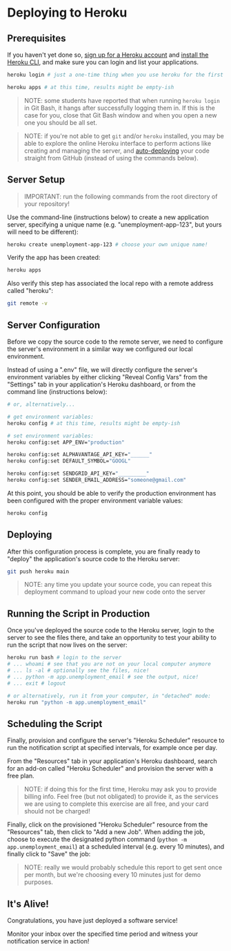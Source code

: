 # Deploying to Heroku

 ## Prerequisites

 If you haven't yet done so, [sign up for a Heroku account](https://github.com/prof-rossetti/intro-to-python/blob/master/notes/clis/heroku.md#prerequisites) and [install the Heroku CLI](https://github.com/prof-rossetti/intro-to-python/blob/master/notes/clis/heroku.md#installation), and make sure you can login and list your applications.

 ```sh
 heroku login # just a one-time thing when you use heroku for the first time

 heroku apps # at this time, results might be empty-ish
 ```

 > NOTE: some students have reported that when running `heroku login` in Git Bash, it hangs after successfully logging them in. If this is the case for you, close that Git Bash window and when you open a new one you should be all set.

 > NOTE: if you're not able to get `git` and/or `heroku` installed, you may be able to explore the online Heroku interface to perform actions like creating and managing the server, and [auto-deploying](https://devcenter.heroku.com/articles/github-integration#automatic-deploys) your code straight from GitHub (instead of using the commands below).


 ## Server Setup

 > IMPORTANT: run the following commands from the root directory of your repository!

 Use the command-line (instructions below) to create a new application server, specifying a unique name (e.g. "unemployment-app-123", but yours will need to be different):

 ```sh
 heroku create unemployment-app-123 # choose your own unique name!
 ```

 Verify the app has been created:

 ```sh
 heroku apps
 ```

 Also verify this step has associated the local repo with a remote address called "heroku":

 ```sh
 git remote -v
 ```

 ## Server Configuration

 Before we copy the source code to the remote server, we need to configure the server's environment in a similar way we configured our local environment.

 Instead of using a ".env" file, we will directly configure the server's environment variables by either clicking "Reveal Config Vars" from the "Settings" tab in your application's Heroku dashboard, or from the command line (instructions below):

 ```sh
 # or, alternatively...

 # get environment variables:
 heroku config # at this time, results might be empty-ish

 # set environment variables:
 heroku config:set APP_ENV="production"

 heroku config:set ALPHAVANTAGE_API_KEY="______"
 heroku config:set DEFAULT_SYMBOL="GOOGL"

 heroku config:set SENDGRID_API_KEY="_________"
 heroku config:set SENDER_EMAIL_ADDRESS="someone@gmail.com"
 ```

 At this point, you should be able to verify the production environment has been configured with the proper environment variable values:

 ```sh
 heroku config
 ```

 ## Deploying

 After this configuration process is complete, you are finally ready to "deploy" the application's source code to the Heroku server:

 ```sh
 git push heroku main
 ```

 > NOTE: any time you update your source code, you can repeat this deployment command to upload your new code onto the server

 ## Running the Script in Production

 Once you've deployed the source code to the Heroku server, login to the server to see the files there, and take an opportunity to test your ability to run the script that now lives on the server:

 ```sh
 heroku run bash # login to the server
 # ... whoami # see that you are not on your local computer anymore
 # ... ls -al # optionally see the files, nice!
 # ... python -m app.unemployment_email # see the output, nice!
 # ... exit # logout

 # or alternatively, run it from your computer, in "detached" mode:
 heroku run "python -m app.unemployment_email"
 ```

 ## Scheduling the Script

 Finally, provision and configure the server's "Heroku Scheduler" resource to run the notification script at specified intervals, for example once per day.

 From the "Resources" tab in your application's Heroku dashboard, search for an add-on called "Heroku Scheduler" and provision the server with a free plan.

 > NOTE: if doing this for the first time, Heroku may ask you to provide billing info. Feel free (but not obligated) to provide it, as the services we are using to complete this exercise are all free, and your card should not be charged!

 Finally, click on the provisioned "Heroku Scheduler" resource from the "Resources" tab, then click to "Add a new Job". When adding the job, choose to execute the designated python command (`python -m app.unemployment_email`) at a scheduled interval (e.g. every 10 minutes), and finally click to "Save" the job:

 > NOTE: really we would probably schedule this report to get sent once per month, but we're choosing every 10 minutes just for demo purposes.

 ## It's Alive!

 Congratulations, you have just deployed a software service!

 Monitor your inbox over the specified time period and witness your notification service in action!